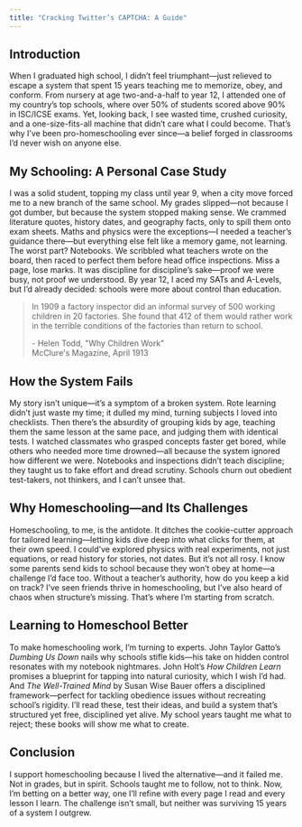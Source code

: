 ```yaml
---
title: "Cracking Twitter’s CAPTCHA: A Guide"
---
```


## Introduction

When I graduated high school, I didn’t feel triumphant—just relieved to escape a system that spent 15 years teaching me to memorize, obey, and conform. From nursery at age two-and-a-half to year 12, I attended one of my country’s top schools, where over 50% of students scored above 90% in ISC/ICSE exams. Yet, looking back, I see wasted time, crushed curiosity, and a one-size-fits-all machine that didn’t care what I could become. That’s why I’ve been pro-homeschooling ever since—a belief forged in classrooms I’d never wish on anyone else.

## My Schooling: A Personal Case Study

I was a solid student, topping my class until year 9, when a city move forced me to a new branch of the same school. My grades slipped—not because I got dumber, but because the system stopped making sense. We crammed literature quotes, history dates, and geography facts, only to spill them onto exam sheets. Maths and physics were the exceptions—I needed a teacher’s guidance there—but everything else felt like a memory game, not learning. The worst part? Notebooks. We scribbled what teachers wrote on the board, then raced to perfect them before head office inspections. Miss a page, lose marks. It was discipline for discipline’s sake—proof we were busy, not proof we understood. By year 12, I aced my SATs and A-Levels, but I’d already decided: schools were more about control than education.


> In 1909 a factory inspector did an informal survey of 500
> working children in 20 factories. She found that 412 of them
> would rather work in the terrible conditions of the factories
> than return to school.
> 
> \- Helen Todd, "Why Children Work" <br/>
> McClure's Magazine, April 1913


## How the System Fails  

My story isn’t unique—it’s a symptom of a broken system. Rote learning didn’t just waste my time; it dulled my mind, turning subjects I loved into checklists. Then there’s the absurdity of grouping kids by age, teaching them the same lesson at the same pace, and judging them with identical tests. I watched classmates who grasped concepts faster get bored, while others who needed more time drowned—all because the system ignored how different we were. Notebooks and inspections didn’t teach discipline; they taught us to fake effort and dread scrutiny. Schools churn out obedient test-takers, not thinkers, and I can’t unsee that.

## Why Homeschooling—and Its Challenges

Homeschooling, to me, is the antidote. It ditches the cookie-cutter approach for tailored learning—letting kids dive deep into what clicks for them, at their own speed. I could’ve explored physics with real experiments, not just equations, or read history for stories, not dates. But it’s not all rosy. I know some parents send kids to school because they won’t obey at home—a challenge I’d face too. Without a teacher’s authority, how do you keep a kid on track? I’ve seen friends thrive in homeschooling, but I’ve also heard of chaos when structure’s missing. That’s where I’m starting from scratch.

## Learning to Homeschool Better

To make homeschooling work, I’m turning to experts. John Taylor Gatto’s *Dumbing Us Down* nails why schools stifle kids—his take on hidden control resonates with my notebook nightmares. John Holt’s *How Children Learn* promises a blueprint for tapping into natural curiosity, which I wish I’d had. And *The Well-Trained Mind* by Susan Wise Bauer offers a disciplined framework—perfect for tackling obedience issues without recreating school’s rigidity. I’ll read these, test their ideas, and build a system that’s structured yet free, disciplined yet alive. My school years taught me what to reject; these books will show me what to create.

## Conclusion  

I support homeschooling because I lived the alternative—and it failed me. Not in grades, but in spirit. Schools taught me to follow, not to think. Now, I’m betting on a better way, one I’ll refine with every page I read and every lesson I learn. The challenge isn’t small, but neither was surviving 15 years of a system I outgrew.
